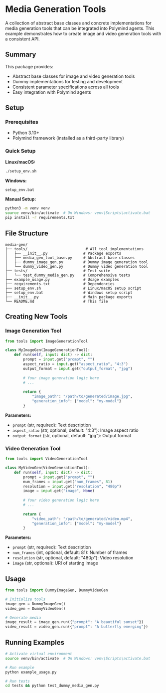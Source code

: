 # Media Generation Tools

A collection of abstract base classes and concrete implementations for media generation tools that can be integrated into Polymind agents. This example demonstrates how to create image and video generation tools with a consistent API.

## Summary

This package provides:
- Abstract base classes for image and video generation tools
- Dummy implementations for testing and development
- Consistent parameter specifications across all tools
- Easy integration with Polymind agents

## Setup

### Prerequisites
- Python 3.10+
- Polymind framework (installed as a third-party library)

### Quick Setup

**Linux/macOS:**
```bash
./setup_env.sh
```

**Windows:**
```cmd
setup_env.bat
```

**Manual Setup:**
```bash
python3 -m venv venv
source venv/bin/activate  # On Windows: venv\Scripts\activate.bat
pip install -r requirements.txt
```

## File Structure

```
media-gen/
├── tools/                          # All tool implementations
│   ├── __init__.py                # Package exports
│   ├── media_gen_tool_base.py     # Abstract base classes
│   ├── dummy_image_gen.py         # Dummy image generation tool
│   └── dummy_video_gen.py         # Dummy video generation tool
├── tests/                         # Test suite
│   └── test_dummy_media_gen.py    # Comprehensive tests
├── example_usage.py               # Usage examples
├── requirements.txt               # Dependencies
├── setup_env.sh                   # Linux/macOS setup script
├── setup_env.bat                  # Windows setup script
├── __init__.py                    # Main package exports
└── README.md                      # This file
```

## Creating New Tools

### Image Generation Tool

```python
from tools import ImageGenerationTool

class MyImageGen(ImageGenerationTool):
    def run(self, input: dict) -> dict:
        prompt = input.get("prompt", "")
        aspect_ratio = input.get("aspect_ratio", "4:3")
        output_format = input.get("output_format", "jpg")
        
        # Your image generation logic here
        # ...
        
        return {
            "image_path": "/path/to/generated/image.jpg",
            "generation_info": {"model": "my-model"}
        }
```

**Parameters:**
- `prompt` (str, required): Text description
- `aspect_ratio` (str, optional, default: "4:3"): Image aspect ratio
- `output_format` (str, optional, default: "jpg"): Output format

### Video Generation Tool

```python
from tools import VideoGenerationTool

class MyVideoGen(VideoGenerationTool):
    def run(self, input: dict) -> dict:
        prompt = input.get("prompt", "")
        num_frames = input.get("num_frames", 81)
        resolution = input.get("resolution", "480p")
        image = input.get("image", None)
        
        # Your video generation logic here
        # ...
        
        return {
            "video_path": "/path/to/generated/video.mp4",
            "generation_info": {"model": "my-model"}
        }
```

**Parameters:**
- `prompt` (str, required): Text description
- `num_frames` (int, optional, default: 81): Number of frames
- `resolution` (str, optional, default: "480p"): Video resolution
- `image` (str, optional): URI of starting image

## Usage

```python
from tools import DummyImageGen, DummyVideoGen

# Initialize tools
image_gen = DummyImageGen()
video_gen = DummyVideoGen()

# Generate media
image_result = image_gen.run({"prompt": "A beautiful sunset"})
video_result = video_gen.run({"prompt": "A butterfly emerging"})
```

## Running Examples

```bash
# Activate virtual environment
source venv/bin/activate  # On Windows: venv\Scripts\activate.bat

# Run example
python example_usage.py

# Run tests
cd tests && python test_dummy_media_gen.py
``` 